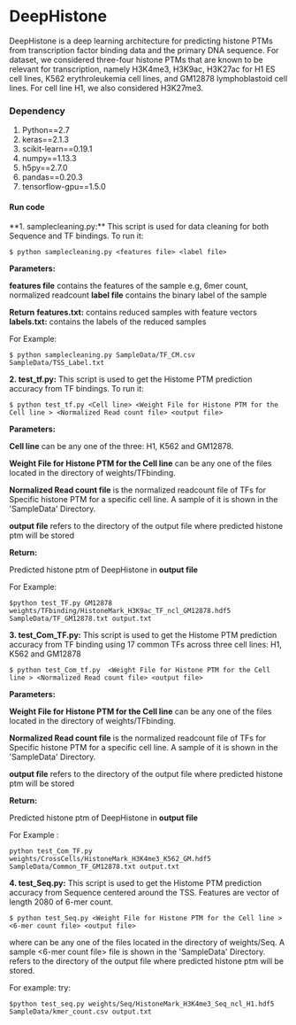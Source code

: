 # DeepHistone
DeepHistone is a deep learning architecture for predicting histone PTMs from transcription factor
binding data and the primary DNA sequence. For dataset, we considered three-four histone PTMs that are
known to be relevant for transcription, namely H3K4me3, H3K9ac,
H3K27ac for H1 ES cell lines, K562 erythroleukemia cell lines, and GM12878
lymphoblastoid  cell lines. For cell line H1, we also considered
H3K27me3.

<h3>Dependency </h3>

1. Python==2.7
2. keras==2.1.3
3. scikit-learn==0.19.1
4. numpy==1.13.3
5. h5py==2.7.0
6. pandas==0.20.3
7. tensorflow-gpu==1.5.0

<h4>Run code</h4>
**1. samplecleaning.py:** This script is used for data cleaning for both Sequence and TF bindings. To run it:
  
```
$ python samplecleaning.py <features file> <label file> 

```

**Parameters:**

**features file** contains the features of the sample e.g, 6mer count, normalized readcount 
**label file** contains the binary label of the sample

**Return**
**features.txt:** contains reduced samples with feature vectors    
**labels.txt:** contains the labels of the reduced samples

For Example:
```
$ python samplecleaning.py SampleData/TF_CM.csv SampleData/TSS_Label.txt 

```


**2. test_tf.py:** This script is used to get the Histome PTM prediction accuracy from TF bindings. To run it: 

```
$ python test_tf.py <Cell line> <Weight File for Histone PTM for the Cell line > <Normalized Read count file> <output file>

```
**Parameters:**

**Cell line** can be any one of the three: H1, K562 and GM12878. 

**Weight File for Histone PTM for the Cell line** can be any one of the files located in the directory of weights/TFbinding.

**Normalized Read count file** is the normalized readcount file of TFs for Specific histone PTM for a specific cell line. A sample of it is shown in the 'SampleData' Directory.

**output file** refers to the directory of the output file where predicted histone ptm will be stored


**Return:** 

Predicted histone ptm of DeepHistone in **output file**
  
For Example:
```
$python test_TF.py GM12878 weights/TFbinding/HistoneMark_H3K9ac_TF_ncl_GM12878.hdf5  SampleData/TF_GM12878.txt output.txt
```

**3. test_Com_TF.py:** This script is used to get the Histome PTM prediction accuracy from TF binding using 17 common TFs across three cell lines: H1, K562 and GM12878  

```
$ python test_Com_tf.py  <Weight File for Histone PTM for the Cell line > <Normalized Read count file> <output file>

```
**Parameters:**

**Weight File for Histone PTM for the Cell line** can be any one of the files located in the directory of weights/TFbinding.

**Normalized Read count file** is the normalized readcount file of TFs for Specific histone PTM for a specific cell line. A sample of it is shown in the 'SampleData' Directory.

**output file** refers to the directory of the output file where predicted histone ptm will be stored


**Return:** 

Predicted histone ptm of DeepHistone in **output file**

For Example :

```
python test_Com_TF.py weights/CrossCells/HistoneMark_H3K4me3_K562_GM.hdf5 SampleData/Common_TF_GM12878.txt output.txt 

```

**4. test_Seq.py:** This script is used to get the Histome PTM prediction accuracy from Sequence centered around the TSS. 
Features are vector of length 2080 of 6-mer count.
  

```
$ python test_Seq.py <Weight File for Histone PTM for the Cell line > <6-mer count file> <output file>

```  

where  <Weight File for Histone PTM for the Cell line > can be any one of the files located in the directory of weights/Seq. A sample <6-mer count file> file is shown
in the 'SampleData' Directory.  <output file> refers to the directory of the output file where predicted histone ptm will be stored.
  
For example: 
try:

```
$python test_seq.py weights/Seq/HistoneMark_H3K4me3_Seq_ncl_H1.hdf5 SampleData/kmer_count.csv output.txt 

```  
  

